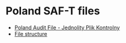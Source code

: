 # Poland SAF-T files 

* [Poland Audit File - Jednolity Plik Kontrolny](https://pl.wikipedia.org/wiki/Jednolity_Plik_Kontrolny)
* [File structure](https://www.mf.gov.pl/krajowa-administracja-skarbowa/dzialalnosc/struktury-jpk)


